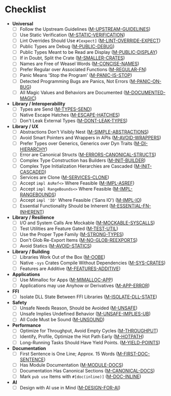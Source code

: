 ﻿<!-- Copyright (c) Microsoft Corporation. Licensed under the MIT license. -->

# Checklist

- **Universal**
  - [ ] Follow the Upstream Guidelines ([M-UPSTREAM-GUIDELINES])
  - [ ] Use Static Verification ([M-STATIC-VERIFICATION])
  - [ ] Lint Overrides Should Use `#[expect]` ([M-LINT-OVERRIDE-EXPECT])
  - [ ] Public Types are Debug ([M-PUBLIC-DEBUG])
  - [ ] Public Types Meant to be Read are Display ([M-PUBLIC-DISPLAY])
  - [ ] If in Doubt, Split the Crate ([M-SMALLER-CRATES])
  - [ ] Names are Free of Weasel Words ([M-CONCISE-NAMES])
  - [ ] Prefer Regular over Associated Functions ([M-REGULAR-FN])
  - [ ] Panic Means 'Stop the Program' ([M-PANIC-IS-STOP])
  - [ ] Detected Programming Bugs are Panics, Not Errors ([M-PANIC-ON-BUG])
  - [ ] All Magic Values and Behaviors are Documented ([M-DOCUMENTED-MAGIC])
- **Library / Interoperability**
  - [ ] Types are Send ([M-TYPES-SEND])
  - [ ] Native Escape Hatches ([M-ESCAPE-HATCHES])
  - [ ] Don't Leak External Types ([M-DONT-LEAK-TYPES])
- **Library / UX**
  - [ ] Abstractions Don't Visibly Nest ([M-SIMPLE-ABSTRACTIONS])
  - [ ] Avoid Smart Pointers and Wrappers in APIs ([M-AVOID-WRAPPERS])
  - [ ] Prefer Types over Generics, Generics over Dyn Traits ([M-DI-HIERARCHY])
  - [ ] Error are Canonical Structs ([M-ERRORS-CANONICAL-STRUCTS])
  - [ ] Complex Type Construction has Builders ([M-INIT-BUILDER])
  - [ ] Complex Type Initialization Hierarchies are Cascaded ([M-INIT-CASCADED])
  - [ ] Services are Clone ([M-SERVICES-CLONE])
  - [ ] Accept `impl AsRef<>` Where Feasible ([M-IMPL-ASREF])
  - [ ] Accept `impl RangeBounds<>` Where Feasible ([M-IMPL-RANGEBOUNDS])
  - [ ] Accept `impl 'IO'` Where Feasible ('Sans IO') ([M-IMPL-IO])
  - [ ] Essential Functionality Should be Inherent ([M-ESSENTIAL-FN-INHERENT])
- **Library / Resilience**
  - [ ] I/O and System Calls Are Mockable ([M-MOCKABLE-SYSCALLS])
  - [ ] Test Utilities are Feature Gated ([M-TEST-UTIL])
  - [ ] Use the Proper Type Family ([M-STRONG-TYPES])
  - [ ] Don't Glob Re-Export Items ([M-NO-GLOB-REEXPORTS])
  - [ ] Avoid Statics ([M-AVOID-STATICS])
- **Library / Building**
  - [ ] Libraries Work Out of the Box ([M-OOBE])
  - [ ] Native `-sys` Crates Compile Without Dependencies ([M-SYS-CRATES])
  - [ ] Features are Additive  ([M-FEATURES-ADDITIVE])
- **Applications**
  - [ ] Use Mimalloc for Apps ([M-MIMALLOC-APP])
  - [ ] Applications may use Anyhow or Derivatives ([M-APP-ERROR])
- **FFI**
  - [ ] Isolate DLL State Between FFI Libraries ([M-ISOLATE-DLL-STATE])
- **Safety**
  - [ ] Unsafe Needs Reason, Should be Avoided ([M-UNSAFE])
  - [ ] Unsafe Implies Undefined Behavior ([M-UNSAFE-IMPLIES-UB])
  - [ ] All Code Must be Sound ([M-UNSOUND])
- **Performance**
  - [ ] Optimize for Throughput, Avoid Empty Cycles ([M-THROUGHPUT])
  - [ ] Identify, Profile, Optimize the Hot Path Early ([M-HOTPATH])
  - [ ] Long-Running Tasks Should Have Yield Points. ([M-YIELD-POINTS])
- **Documentation**
  - [ ] First Sentence is One Line; Approx. 15 Words ([M-FIRST-DOC-SENTENCE])
  - [ ] Has Module Documentation ([M-MODULE-DOCS])
  - [ ] Documentation Has Canonical Sections ([M-CANONICAL-DOCS])
  - [ ] Mark `pub use` Items with `#[doc(inline)]` ([M-DOC-INLINE])
- **AI**
  - [ ] Design with AI use in Mind ([M-DESIGN-FOR-AI])

<!-- Universal  -->
[M-UPSTREAM-GUIDELINES]: ../universal/#M-UPSTREAM-GUIDELINES
[M-STATIC-VERIFICATION]: ../universal/#M-STATIC-VERIFICATION
[M-LINT-OVERRIDE-EXPECT]: ../universal/#M-LINT-OVERRIDE-EXPECT
[M-PUBLIC-DEBUG]: ../universal/#M-PUBLIC-DEBUG
[M-PUBLIC-DISPLAY]: ../universal/#M-PUBLIC-DISPLAY
[M-SMALLER-CRATES]: ../universal/#M-SMALLER-CRATES
[M-CONCISE-NAMES]: ../universal/#M-CONCISE-NAMES
[M-REGULAR-FN]: ../universal/#M-REGULAR-FN
[M-PANIC-IS-STOP]: ../universal/#M-PANIC-IS-STOP
[M-PANIC-ON-BUG]: ../universal/#M-PANIC-ON-BUG
[M-DOCUMENTED-MAGIC]: ../universal/#M-DOCUMENTED-MAGIC

<!-- Libs -->
[M-TYPES-SEND]: ../libs/interop/#M-TYPES-SEND
[M-DONT-LEAK-TYPES]: ../libs/interop/#M-DONT-LEAK-TYPES
[M-ESCAPE-HATCHES]: ../libs/interop/#M-ESCAPE-HATCHES
[M-STRONG-TYPES]: ../libs/resilience/#M-STRONG-TYPES
[M-NO-GLOB-REEXPORTS]: ../libs/resilience/#M-NO-GLOB-REEXPORTS
[M-ESSENTIAL-FN-INHERENT]: ../libs/ux/#M-ESSENTIAL-FN-INHERENT
[M-MOCKABLE-SYSCALLS]: ../libs/resilience/#M-MOCKABLE-SYSCALLS
[M-SIMPLE-ABSTRACTIONS]: ../libs/ux/#M-SIMPLE-ABSTRACTIONS
[M-AVOID-WRAPPERS]: ../libs/ux/#M-AVOID-WRAPPERS
[M-DI-HIERARCHY]: ../libs/ux/#M-DI-HIERARCHY
[M-ERRORS-CANONICAL-STRUCTS]: ../libs/ux/#M-ERRORS-CANONICAL-STRUCTS
[M-INIT-BUILDER]: ../libs/ux/#M-INIT-BUILDER
[M-INIT-CASCADED]: ../libs/ux/#M-INIT-CASCADED
[M-SERVICES-CLONE]: ../libs/ux/#M-SERVICES-CLONE
[M-IMPL-ASREF]: ../libs/ux/#M-IMPL-ASREF
[M-IMPL-RANGEBOUNDS]: ../libs/ux/#M-IMPL-RANGEBOUNDS
[M-IMPL-IO]: ../libs/ux/#M-IMPL-IO
[M-TEST-UTIL]: ../libs/resilience/#M-TEST-UTIL
[M-AVOID-STATICS]: ../libs/resilience/#M-AVOID-STATICS
[M-OOBE]: ../libs/building/#M-OOBE
[M-SYS-CRATES]: ../libs/resilience/#M-SYS-CRATES
[M-FEATURES-ADDITIVE]: ../libs/building/#M-FEATURES-ADDITIVE

<!-- Apps -->
[M-APP-ERROR]: ../apps/#M-APP-ERROR
[M-MIMALLOC-APP]: ../apps/#M-MIMALLOC-APP

<!-- FFI -->
[M-ISOLATE-DLL-STATE]: ../ffi/#M-ISOLATE-DLL-STATE

<!-- Safety -->
[M-UNSAFE]: ../safety/#M-UNSAFE
[M-UNSAFE-IMPLIES-UB]: ../safety/#M-UNSAFE-IMPLIES-UB
[M-UNSOUND]: ../safety/#M-UNSOUND

<!-- Performance -->
[M-HOTPATH]: ../performance/#M-HOTPATH
[M-THROUGHPUT]: ../performance/#M-THROUGHPUT
[M-YIELD-POINTS]: ../performance/#M-YIELD-POINTS

<!-- Docs -->
[M-FIRST-DOC-SENTENCE]: ../docs/#M-FIRST-DOC-SENTENCE
[M-MODULE-DOCS]: ../docs/#M-MODULE-DOCS
[M-CANONICAL-DOCS]: ../docs/#M-CANONICAL-DOCS
[M-DOC-INLINE]: ../docs/#M-DOC-INLINE

<!-- AI -->
[M-DESIGN-FOR-AI]: ../ai/#M-DESIGN-FOR-AI
